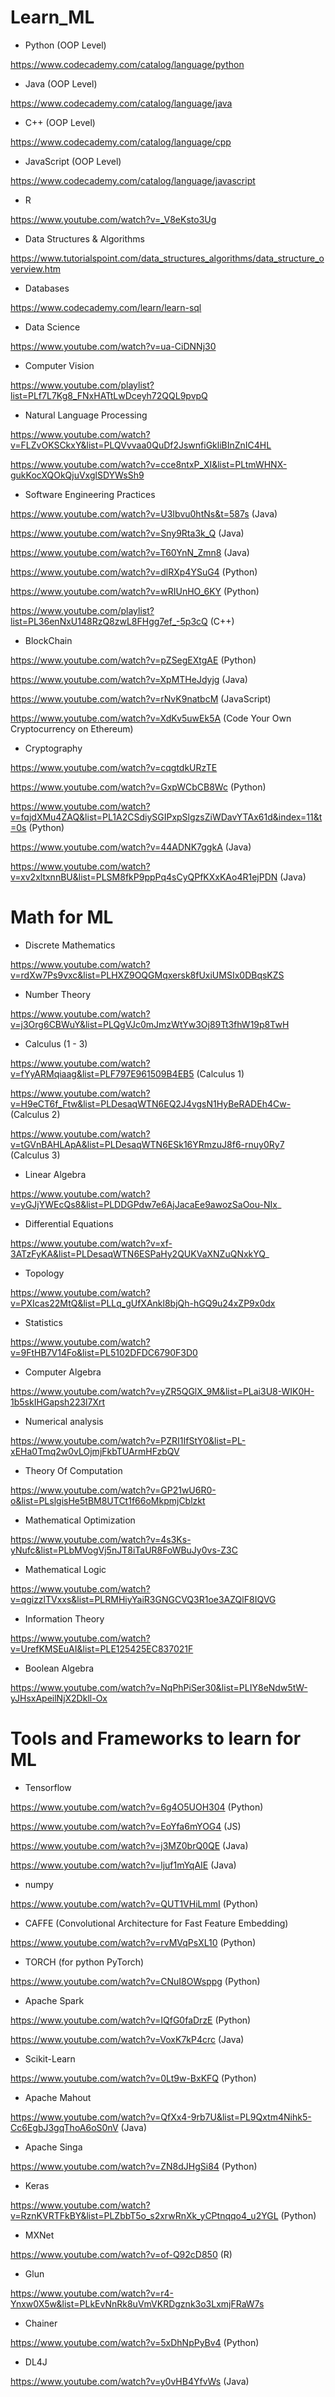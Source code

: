 # Learn_ML

* Python (OOP Level)

https://www.codecademy.com/catalog/language/python

* Java (OOP Level)

https://www.codecademy.com/catalog/language/java

* C++ (OOP Level)

https://www.codecademy.com/catalog/language/cpp

* JavaScript (OOP Level)

https://www.codecademy.com/catalog/language/javascript

* R

https://www.youtube.com/watch?v=_V8eKsto3Ug 

* Data Structures & Algorithms

https://www.tutorialspoint.com/data_structures_algorithms/data_structure_overview.htm

* Databases

https://www.codecademy.com/learn/learn-sql



* Data Science 

https://www.youtube.com/watch?v=ua-CiDNNj30


* Computer Vision

https://www.youtube.com/playlist?list=PLf7L7Kg8_FNxHATtLwDceyh72QQL9pvpQ

* Natural Language Processing

https://www.youtube.com/watch?v=FLZvOKSCkxY&list=PLQVvvaa0QuDf2JswnfiGkliBInZnIC4HL

https://www.youtube.com/watch?v=cce8ntxP_XI&list=PLtmWHNX-gukKocXQOkQjuVxglSDYWsSh9

* Software Engineering Practices

https://www.youtube.com/watch?v=U3Ibvu0htNs&t=587s (Java)

https://www.youtube.com/watch?v=Sny9Rta3k_Q (Java)

https://www.youtube.com/watch?v=T60YnN_Zmn8 (Java)

https://www.youtube.com/watch?v=dlRXp4YSuG4 (Python)

https://www.youtube.com/watch?v=wRIUnHO_6KY (Python)

https://www.youtube.com/playlist?list=PL36enNxU148RzQ8zwL8FHgg7ef_-5p3cQ (C++)


* BlockChain

https://www.youtube.com/watch?v=pZSegEXtgAE (Python)

https://www.youtube.com/watch?v=XpMTHeJdyjg (Java)

https://www.youtube.com/watch?v=rNvK9natbcM (JavaScript)

https://www.youtube.com/watch?v=XdKv5uwEk5A (Code Your Own Cryptocurrency on Ethereum)


* Cryptography 

https://www.youtube.com/watch?v=cqgtdkURzTE 

https://www.youtube.com/watch?v=GxpWCbCB8Wc (Python)

https://www.youtube.com/watch?v=fqjdXMu4ZAQ&list=PL1A2CSdiySGIPxpSlgzsZiWDavYTAx61d&index=11&t=0s (Python)

https://www.youtube.com/watch?v=44ADNK7ggkA (Java)

https://www.youtube.com/watch?v=xv2xltxnnBU&list=PLSM8fkP9ppPq4sCyQPfKXxKAo4R1ejPDN (Java)


# Math for ML

* Discrete Mathematics

https://www.youtube.com/watch?v=rdXw7Ps9vxc&list=PLHXZ9OQGMqxersk8fUxiUMSIx0DBqsKZS 

* Number Theory

https://www.youtube.com/watch?v=j3Org6CBWuY&list=PLQgVJc0mJmzWtYw3Oj89Tt3fhW19p8TwH

* Calculus (1 - 3)

https://www.youtube.com/watch?v=fYyARMqiaag&list=PLF797E961509B4EB5 (Calculus 1)

https://www.youtube.com/watch?v=H9eCT6f_Ftw&list=PLDesaqWTN6EQ2J4vgsN1HyBeRADEh4Cw- (Calculus 2)

https://www.youtube.com/watch?v=tGVnBAHLApA&list=PLDesaqWTN6ESk16YRmzuJ8f6-rnuy0Ry7 (Calculus 3)

* Linear Algebra

https://www.youtube.com/watch?v=yGJjYWEcQs8&list=PLDDGPdw7e6AjJacaEe9awozSaOou-NIx_

* Differential Equations

https://www.youtube.com/watch?v=xf-3ATzFyKA&list=PLDesaqWTN6ESPaHy2QUKVaXNZuQNxkYQ_

* Topology

https://www.youtube.com/watch?v=PXIcas22MtQ&list=PLLq_gUfXAnkl8bjQh-hGQ9u24xZP9x0dx

* Statistics

https://www.youtube.com/watch?v=9FtHB7V14Fo&list=PL5102DFDC6790F3D0

* Computer Algebra 

https://www.youtube.com/watch?v=yZR5QGlX_9M&list=PLai3U8-WIK0H-1b5skIHGapsh223l7Xrt

* Numerical analysis

https://www.youtube.com/watch?v=PZRI1IfStY0&list=PL-xEHa0Tmq2w0vLOjmjFkbTUArmHFzbQV

* Theory Of Computation

https://www.youtube.com/watch?v=GP21wU6R0-o&list=PLslgisHe5tBM8UTCt1f66oMkpmjCblzkt

* Mathematical Optimization

https://www.youtube.com/watch?v=4s3Ks-yNufc&list=PLbMVogVj5nJT8iTaUR8FoWBuJy0vs-Z3C

* Mathematical Logic 

https://www.youtube.com/watch?v=qgizzlTVxxs&list=PLRMHiyYaiR3GNGCVQ3R1oe3AZQlF8IQVG

* Information Theory

https://www.youtube.com/watch?v=UrefKMSEuAI&list=PLE125425EC837021F

* Boolean Algebra

https://www.youtube.com/watch?v=NqPhPiSer30&list=PLIY8eNdw5tW-yJHsxApeilNjX2Dkll-Ox

# Tools and Frameworks to learn for ML

* Tensorflow

https://www.youtube.com/watch?v=6g4O5UOH304 (Python)

https://www.youtube.com/watch?v=EoYfa6mYOG4 (JS)

https://www.youtube.com/watch?v=j3MZ0brQ0QE (Java)

https://www.youtube.com/watch?v=ljuf1mYqAIE (Java)


* numpy 

https://www.youtube.com/watch?v=QUT1VHiLmmI (Python)


* CAFFE (Convolutional Architecture for Fast Feature Embedding)

https://www.youtube.com/watch?v=rvMVqPsXL10 (Python)

* TORCH (for python PyTorch)

https://www.youtube.com/watch?v=CNuI8OWsppg (Python)


* Apache Spark

https://www.youtube.com/watch?v=IQfG0faDrzE (Python)


https://www.youtube.com/watch?v=VoxK7kP4crc (Java)

* Scikit-Learn

https://www.youtube.com/watch?v=0Lt9w-BxKFQ (Python)


* Apache Mahout

https://www.youtube.com/watch?v=QfXx4-9rb7U&list=PL9Qxtm4Nihk5-Cc6EgbJ3gqThoA6oS0nV (Java)

* Apache Singa

https://www.youtube.com/watch?v=ZN8dJHgSi84 (Python)

* Keras

https://www.youtube.com/watch?v=RznKVRTFkBY&list=PLZbbT5o_s2xrwRnXk_yCPtnqqo4_u2YGL (Python)

* MXNet

https://www.youtube.com/watch?v=of-Q92cD850 (R)

* Glun

https://www.youtube.com/watch?v=r4-Ynxw0X5w&list=PLkEvNnRk8uVmVKRDgznk3o3LxmjFRaW7s 

* Chainer

https://www.youtube.com/watch?v=5xDhNpPyBv4 (Python)

* DL4J

https://www.youtube.com/watch?v=y0vHB4YfvWs (Java)
